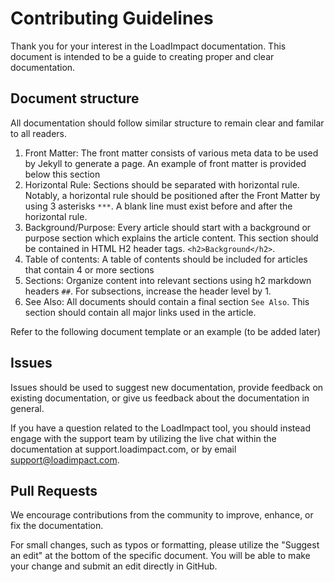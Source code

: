 # Contributing Guidelines

Thank you for your interest in the LoadImpact documentation.  This document is intended to be a guide to creating proper and clear documentation. 


## Document structure

All documentation should follow similar structure to remain clear and familar to all readers. 

1. Front Matter:  The front matter consists of various meta data to be used by Jekyll to generate a page. An example of front matter is provided below this section  
2. Horizontal Rule:  Sections should be separated with horizontal rule.  Notably, a horizontal rule should be positioned after the Front Matter by using 3 asterisks `***`. A blank line must exist before and after the horizontal rule.
3. Background/Purpose: Every article should start with a background or purpose section which explains the article content. This section should be contained in HTML H2 header tags. `<h2>Background</h2>`. 
4. Table of contents:  A table of contents should be included for articles that contain 4 or more sections 
5. Sections:  Organize content into relevant sections using h2 markdown headers `##`.  For subsections, increase the header level by 1.
6. See Also: All documents should contain a final section `See Also`. This section should contain all major links used in the article.

Refer to the following document template or an example (to be added later)


## Issues

Issues should be used to suggest new documentation, provide feedback on existing documentation,
or give us feedback about the documentation in general.

If you have a question related to the LoadImpact tool, you should instead engage
with the support team by utilizing the live chat within the documentation at
support.loadimpact.com, or by email support@loadimpact.com.


## Pull Requests

We encourage contributions from the community to improve, enhance, or fix the
documentation.

For small changes, such as typos or formatting, please utilize the
"Suggest an edit" at the bottom of the specific document. You will be able to
make your change and submit an edit directly in GitHub.

<!--stackedit_data:
eyJoaXN0b3J5IjpbLTE3NjYwMTk1NjFdfQ==
-->
